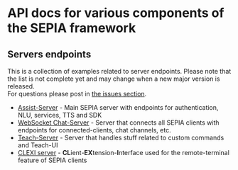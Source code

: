 # API docs for various components of the SEPIA framework

## Servers endpoints

This is a collection of examples related to server endpoints. Please note that the list is not complete yet and may change when a new major version is released.  
For questions please post in [the issues section](https://github.com/SEPIA-Framework/sepia-docs/issues).

* [Assist-Server](assist-server.md) - Main SEPIA server with endpoints for authentication, NLU, services, TTS and SDK
* [WebSocket Chat-Server](chat-server.md) - Server that connects all SEPIA clients with endpoints for connected-clients, chat channels, etc.
* [Teach-Server](teach-server.md) - Server that handles stuff related to custom commands and Teach-UI
* [CLEXI server](remote-terminal-clexi.md) - **CL**ient-**EX**tension-**I**nterface used for the remote-terminal feature of SEPIA clients
